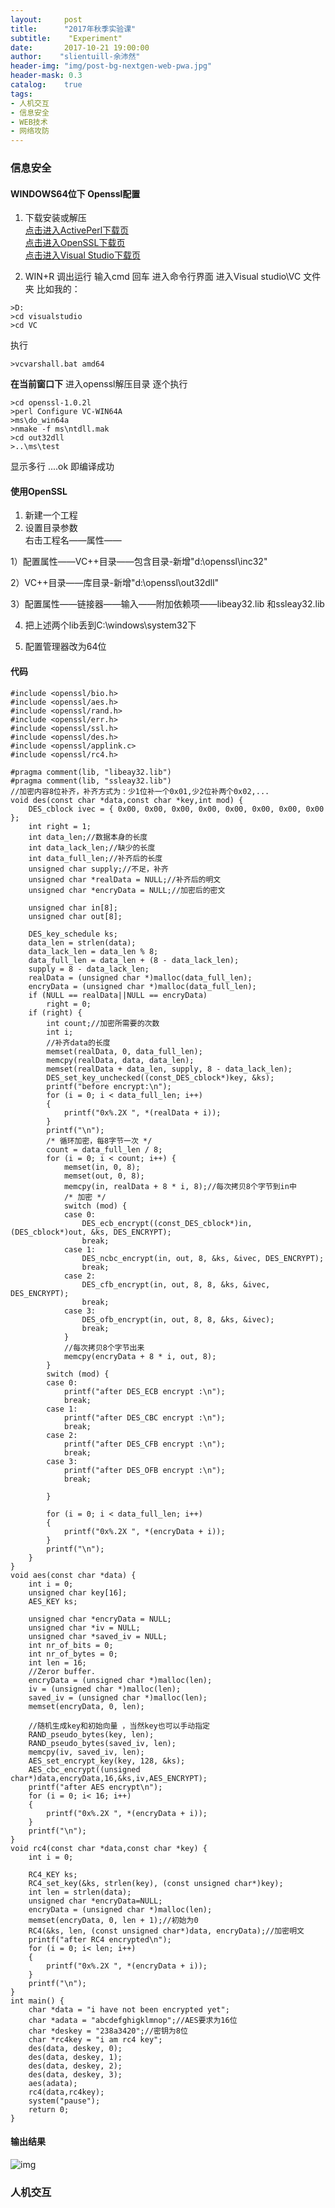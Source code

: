 ```yaml
---
layout:     post
title:		"2017年秋季实验课"
subtitle:    "Experiment"
date:	    2017-10-21 19:00:00
author:	   "slientuill-余沛然"
header-img: "img/post-bg-nextgen-web-pwa.jpg"
header-mask: 0.3
catalog:    true
tags:
- 人机交互
- 信息安全
- WEB技术
- 网络攻防
---
```


> 

### 信息安全
#### WINDOWS64位下 Openssl配置  
1. 下载安装或解压  
[点击进入ActivePerl下载页](http://www.activestate.com/activeperl/downloads/)  
[点击进入OpenSSL下载页](http://www.openssl.org/source/)  
[点击进入Visual Studio下载页](http://www.visualstudio.com/)

2. WIN+R 调出运行 输入cmd 回车 进入命令行界面 
进入Visual studio\VC 文件夹
比如我的：
```
>D:
>cd visualstudio
>cd VC
```
执行
```
>vcvarshall.bat amd64
```
**在当前窗口下** 进入openssl解压目录 逐个执行
```
>cd openssl-1.0.2l
>perl Configure VC-WIN64A
>ms\do_win64a
>nmake -f ms\ntdll.mak
>cd out32dll
>..\ms\test
```
显示多行 ....ok 即编译成功
#### 使用OpenSSL  
1. 新建一个工程  
2. 设置目录参数  
右击工程名——属性——

1）配置属性——VC++目录——包含目录-新增"d:\openssl\inc32"

2）VC++目录——库目录-新增"d:\openssl\out32dll"

3）配置属性——链接器——输入——附加依赖项——libeay32.lib 和ssleay32.lib

4) 把上述两个lib丢到C:\windows\system32下

5) 配置管理器改为64位
#### 代码
```
#include <openssl/bio.h>
#include <openssl/aes.h>  
#include <openssl/rand.h> 
#include <openssl/err.h>
#include <openssl/ssl.h>
#include <openssl/des.h>
#include <openssl/applink.c>
#include <openssl/rc4.h> 

#pragma comment(lib, "libeay32.lib")
#pragma comment(lib, "ssleay32.lib")
//加密内容8位补齐，补齐方式为：少1位补一个0x01,少2位补两个0x02,...
void des(const char *data,const char *key,int mod) {
	DES_cblock ivec = { 0x00, 0x00, 0x00, 0x00, 0x00, 0x00, 0x00, 0x00 };
	int right = 1;
	int data_len;//数据本身的长度
	int data_lack_len;//缺少的长度
	int data_full_len;//补齐后的长度
	unsigned char supply;//不足，补齐
	unsigned char *realData = NULL;//补齐后的明文
	unsigned char *encryData = NULL;//加密后的密文
	
	unsigned char in[8];
	unsigned char out[8];
	
	DES_key_schedule ks;
	data_len = strlen(data);
	data_lack_len = data_len % 8;
	data_full_len = data_len + (8 - data_lack_len);
	supply = 8 - data_lack_len;
	realData = (unsigned char *)malloc(data_full_len);
	encryData = (unsigned char *)malloc(data_full_len);
	if (NULL == realData||NULL == encryData)
		right = 0;
	if (right) {
		int count;//加密所需要的次数
		int i;
		//补齐data的长度
		memset(realData, 0, data_full_len);
		memcpy(realData, data, data_len);
		memset(realData + data_len, supply, 8 - data_lack_len);
		DES_set_key_unchecked((const_DES_cblock*)key, &ks);
		printf("before encrypt:\n");
		for (i = 0; i < data_full_len; i++)
		{
			printf("0x%.2X ", *(realData + i));
		}
		printf("\n");
		/* 循环加密，每8字节一次 */
		count = data_full_len / 8;
		for (i = 0; i < count; i++) {
			memset(in, 0, 8);
			memset(out, 0, 8);
			memcpy(in, realData + 8 * i, 8);//每次拷贝8个字节到in中
			/* 加密 */
			switch (mod) {
			case 0:
				DES_ecb_encrypt((const_DES_cblock*)in, (DES_cblock*)out, &ks, DES_ENCRYPT);
				break;
			case 1:
				DES_ncbc_encrypt(in, out, 8, &ks, &ivec, DES_ENCRYPT);
				break;
			case 2:
				DES_cfb_encrypt(in, out, 8, 8, &ks, &ivec, DES_ENCRYPT);
				break;
			case 3:
				DES_ofb_encrypt(in, out, 8, 8, &ks, &ivec);
				break;
			}
			//每次拷贝8个字节出来
			memcpy(encryData + 8 * i, out, 8);
		}
		switch (mod) {
		case 0:
			printf("after DES_ECB encrypt :\n");
			break;
		case 1:
			printf("after DES_CBC encrypt :\n");
			break;
		case 2:
			printf("after DES_CFB encrypt :\n");
			break;
		case 3:
			printf("after DES_OFB encrypt :\n");
			break;
			
		}
		
		for (i = 0; i < data_full_len; i++)
		{
			printf("0x%.2X ", *(encryData + i));
		}
		printf("\n");
	}
}
void aes(const char *data) {
	int i = 0;
	unsigned char key[16];
	AES_KEY ks;
	
	unsigned char *encryData = NULL;
	unsigned char *iv = NULL;
	unsigned char *saved_iv = NULL;
	int nr_of_bits = 0;
	int nr_of_bytes = 0;
	int len = 16;
	//Zeror buffer.  
	encryData = (unsigned char *)malloc(len);
	iv = (unsigned char *)malloc(len);
	saved_iv = (unsigned char *)malloc(len);
	memset(encryData, 0, len);
	
	//随机生成key和初始向量 ，当然key也可以手动指定
	RAND_pseudo_bytes(key, len);
	RAND_pseudo_bytes(saved_iv, len);
	memcpy(iv, saved_iv, len);
	AES_set_encrypt_key(key, 128, &ks);
	AES_cbc_encrypt((unsigned char*)data,encryData,16,&ks,iv,AES_ENCRYPT);
	printf("after AES encrypt\n");
	for (i = 0; i< 16; i++)
	{
		printf("0x%.2X ", *(encryData + i));
	}
	printf("\n");
}
void rc4(const char *data,const char *key) {
	int i = 0;
   
	RC4_KEY ks;
	RC4_set_key(&ks, strlen(key), (const unsigned char*)key);
	int len = strlen(data);
	unsigned char *encryData=NULL; 
	encryData = (unsigned char *)malloc(len);
	memset(encryData, 0, len + 1);//初始为0  
	RC4(&ks, len, (const unsigned char*)data, encryData);//加密明文  
	printf("after RC4 encrypted\n");
	for (i = 0; i< len; i++)
	{
		printf("0x%.2X ", *(encryData + i));
	}
	printf("\n");
}
int main() {
	char *data = "i have not been encrypted yet";
    char *adata = "abcdefghigklmnop";//AES要求为16位
	char *deskey = "238a3420";//密钥为8位
	char *rc4key = "i am rc4 key";
	des(data, deskey, 0);
	des(data, deskey, 1);
	des(data, deskey, 2);
	des(data, deskey, 3);
	aes(adata);
	rc4(data,rc4key);
	system("pause");
	return 0;
}
```
#### 输出结果
![img](https://github.com/slientuill/slientuill.github.com/blob/master/img/%E4%BF%A1%E6%81%AF%E5%AE%89%E5%85%A8%E5%AE%9E%E9%AA%8C.PNG)
### 人机交互

